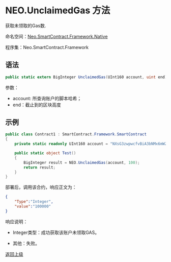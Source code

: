 # NEO.UnclaimedGas 方法

获取未领取的Gas数.

命名空间：[Neo.SmartContract.Framework.Native](../../native/index.md)

程序集：Neo.SmartContract.Framework

## 语法

```cs
public static extern BigInteger UnclaimedGas(UInt160 account, uint end);
```

参数：

- account: 所查询账户的脚本哈希；
- end：截止到的区块高度

## 示例

```cs
public class Contract1 : SmartContract.Framework.SmartContract
{
    private static readonly UInt160 account = "NXsG3zwpwcfvBiA3bNMx6mWZGEro9ZqTqM".ToScriptHash();

    public static object Test()
    {
        BigInteger result = NEO.UnclaimedGas(account, 100);
        return result;
    }
}
```
部署后，调用该合约，响应正文为：

```json
{
	"Type":"Integer",
	"value":"100000"
}
```

响应说明：

- Integer类型：成功获取该账户未领取GAS。

- 其他：失败。

[返回上级](index.md)